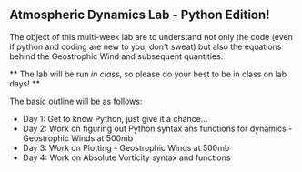 ## Atmospheric Dynamics Lab - Python Edition!

The object of this multi-week lab are to understand not only the code (even if python and coding are new to you, don't sweat) but also the equations behind the Geostrophic Wind and subsequent quantities.

** The lab will be run <em>in class</em>, so please do your best to be in class on lab days! **


The basic outline will be as follows:
<ul>
    <li> Day 1: Get to know Python, just give it a chance...
    </li>
    <li> Day 2: Work on figuring out Python syntax ans functions for dynamics - Geostrophic Winds at 500mb
    </li>
    <li> Day 3: Work on Plotting - Geostrophic Winds at 500mb  
    </li>
    <li> Day 4: Work on Absolute Vorticity syntax and functions
    </li>
</ul>
